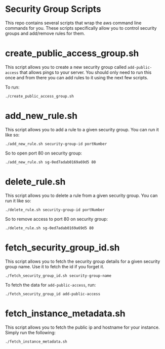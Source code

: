 # Security Group Scripts

This repo contains several scripts that wrap the aws command line commands for you. These scripts specifically allow you to control security groups and add/remove rules for them.

# create_public_access_group.sh

This script allows you to create a new security group called `add-public-access` that allows pings to your server. You should only need to run this once and from there you can add rules to it using the next few scripts.

To run:

```
./create_public_access_group.sh
```

# add_new_rule.sh

This script allows you to add a rule to a given security group. You can run it like so:

```
./add_new_rule.sh security-group-id portNumber
```

So to open port 80 on security group:

```
./add_new_rule.sh sg-0ed7adab0169a69d5 80
```

# delete_rule.sh

This script allows you to delete a rule from a given security group. You can run it like so:

```
./delete_rule.sh security-group-id portNumber
```

So to remove access to port 80 on security group:

```
./delete_rule.sh sg-0ed7adab0169a69d5 80
```

# fetch_security_group_id.sh

This script allows you to fetch the security group details for a given security group name. Use it to fetch the id if you forget it.

```
./fetch_security_group_id.sh security-group-name
```

To fetch the data for `add-public-access`, run:

```
./fetch_security_group_id add-public-access
```

# fetch_instance_metadata.sh

This script allows you to fetch the public ip and hostname for your instance. Simply run the following:

```
./fetch_instance_metadata.sh
```
